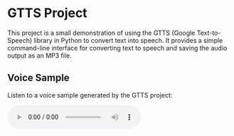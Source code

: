 # GTTS Project
This project is a small demonstration of using the GTTS (Google Text-to-Speech) library in Python to convert text into speech. It provides a simple command-line interface for converting text to speech and saving the audio output as an MP3 file.
## Voice Sample

Listen to a voice sample generated by the GTTS project:

<audio controls>
  <source src="test.mp3" type="audio/mpeg">
  Your browser does not support the audio element.
</audio>
